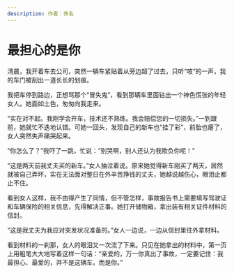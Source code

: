 ```yaml
---
description: 作者：佚名
---
```


# 最担心的是你

清晨，我开着车去公司，突然一辆车紧贴着从旁边超了过去，只听“吱”的一声，我的车门被刮出一道长长的划痕。

我把车停到路边，正想骂那个“冒失鬼”，看到那辆车里面钻出一个神色慌张的年轻女人。她面如土色，匆匆向我走来。

“实在对不起。我刚学会开车，技术还不熟练。我会赔偿您的一切损失。”一到跟前，她就忙不迭地认错。可她一回头，发现自己的新车也“挂了彩”，前胎也瘪了，女人突然失声痛哭起来。

“你怎么了？”我吓了一跳，忙说：“别哭啊，别人还认为我欺负你呢！”

“这是两天前我丈夫买的新车。”女人抽泣着说。原来她觉得新车刚买了两天，居然就被自己弄坏，实在无法面对整日在外辛苦挣钱的丈夫，她越说越伤心，眼泪止都止不住。

看到女人这样，我不由得产生了同情，但不管怎样，事故报告书上需要填写驾驶证和车辆保险的相关信息，先得解决正事。她打开储物箱，拿出装有相关证件材料的信封。

“这是我丈夫为我应对突发状况准备的。”女人一边说，一边从信封里往外拿材料。

看到材料的一刹那，女人的眼泪又一次流了下来。只见在她拿出的材料中，第一页上用粗笔大大地写着这样一句话：“亲爱的，万一你真出了事故，一定要记住：我最担心、最爱的，并不是这辆车，而是你。”
